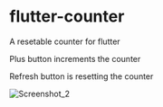 # flutter-counter
A resetable counter for flutter

Plus button increments the counter

Refresh button is resetting the counter

![Screenshot_2](https://user-images.githubusercontent.com/126814579/224508823-a0ee7dd5-2fb9-469f-8c0c-86385f601d61.png)
